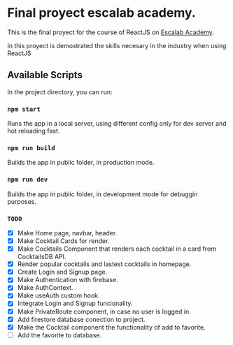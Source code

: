 # Final proyect escalab academy.

This is the final proyect for the course of ReactJS on <a href="http://www.escalab.academy">Escalab Academy</a>.

In this proyect is demostrated the skills necesary in the industry when using ReactJS 

## Available Scripts

In the project directory, you can run:

### `npm start`

Runs the app in a local server, using different config only for dev server and hot reloading fast.


### `npm run build`

Builds the app in public folder, in production mode.

### `npm run dev`

Builds the app in public folder, in development mode for debuggin purposes.

### `TODO`

- [x] Make Home page, navbar, header.
- [x] Make Cocktail Cards for render.
- [x] Make Cocktails Component that renders each cocktail in a card from CocktailsDB API.
- [x] Render popular cocktails and lastest cocktails in homepage.
- [x] Create Login and Signup page.
- [x] Make Authentication with firebase.
- [x] Make AuthContext.
- [x] Make useAuth custom hook.
- [x] Integrate Login and Signup funcionality.
- [x] Make PrivateRoute component, in case no user is logged in.
- [x] Add firestore database conection to project.
- [x] Make the Cocktail component the functionality of add to favorite.
- [ ] Add the favorite to database.